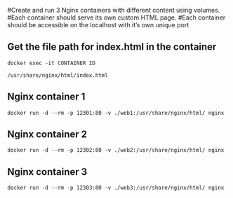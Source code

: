 #Create and run 3 Nginx containers with different content using volumes. 
#Each container should serve its own custom HTML page. 
#Each container should be accessible on the localhost with it’s own unique port

## Get the file path for index.html in the container
```docker exec -it CONTAINER ID```

```/usr/share/nginx/html/index.html```


## Nginx container 1
```docker run -d --rm -p 12301:80 -v ./web1:/usr/share/nginx/html/ nginx```

## Nginx container 2
```docker run -d --rm -p 12302:80 -v ./web2:/usr/share/nginx/html/ nginx```

## Nginx container 3
```docker run -d --rm -p 12303:80 -v ./web3:/usr/share/nginx/html/ nginx```
